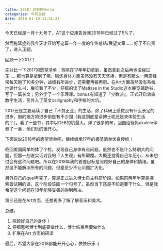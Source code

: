 ```yaml
---
title: 2018！迟到的Hello
categories: 年终总结
date: 2018-01-19 13:51:23
---
```


今天已经是一月十九号了，AT这个应用告诉我2018年已经过了5%了。

然而拖延症的我今天才开始写这篇一年一度的年终总结/展望文章…… 好了不自责了，进入正题。

回顾一下2017！

先对比一下2017的愿望清单：驾照在17年年初拿到，虽然拿到之后再也没碰过车……那也算是拿到了嘛。锻炼身体方面虽然没有天天坚持，但是有那么一两周经常每天跑了10多分钟，战绩有所进步，还需要再接再厉。在Art方面虽然没有系统地读什么书，展览看了不少，仔细的读了Matisse in the Studio这本展览辅助书，写了一篇长文；另外学了一个乐理课。bonus有知道了『少数派』，正式开启效率数字生活，另外入了英文calligraphy和手帐的大坑。

2017还是主要延续了自己『不务正业』的生活，除了科研上感觉没有什么长足的进步，别的地方的进步倒是有不少囧（我这到底是读博士呢还是来体验生活的？）。看了一些书，其中以GEB的坑最大。弹了很多的琴，回国给爸妈ukulele伴奏了一番，他们玩的很开心。

下面说说2018年的愿望清单吧，继续继承17年的极简清单优良传统！

临回美国简单的体了个检，发现自己身体有点问题。虽然也不是什么特别大的问题，但那一刻说实话对我的『人生观』有所颠覆。大概还觉得自己年纪小，从未想过会有这种问题吧。所以在2018年我的首要目标是照顾好自己的身体和情绪。虽然这不能解决所有的问题，但是至少不让问题扩大化。

另外自己的qual考完了，算是正式进入博士自主科研阶段。如果前两年半算是探索尝试期的话，这个阶段该画一个句号了。虽然当下还是不知道要干什么，但是我希望这个问题在18年能够妥善的得到解决。

第三还是在Art方面，还想再多了解了解音乐和美术。

总结，
1. 照顾好自己的身体！
2. 仔细思考博士到底要做什么，博士结束后要做什么
3. 扩展在Art 方面的研读

最后，希望大家在2018都能开开心心，快快乐乐 :)